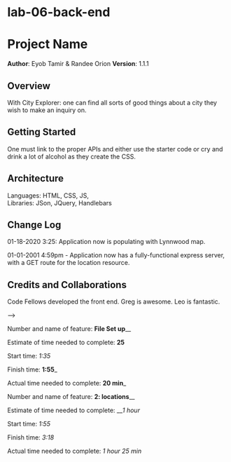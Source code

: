 # lab-06-back-end

# Project Name

**Author**: Eyob Tamir & Randee Orion
**Version**: 1.1.1 

## Overview
With City Explorer: one can find all sorts of good things about a city they wish to make an inquiry on. 

## Getting Started
One must link to the proper APIs and either use the starter code or cry and drink a lot of alcohol as they create the CSS. 


## Architecture
Languages: HTML, CSS, JS,  
Libraries: JSon, JQuery, Handlebars 


## Change Log
01-18-2020 3:25: Application now is populating with Lynnwood map.


01-01-2001 4:59pm - Application now has a fully-functional express server, with a GET route for the location resource.

## Credits and Collaborations
Code Fellows developed the front end. Greg is awesome. Leo is fantastic. 

<!-- Give credit (and a link) to other people or resources that helped you build this application. -->
-->




Number and name of feature: __File Set up____

Estimate of time needed to complete: __25__

Start time: _1:35_

Finish time: __1:55___

Actual time needed to complete: __20 min___



Number and name of feature: __2: locations____

Estimate of time needed to complete: ___1 hour_

Start time: _1:55_

Finish time: _3:18_

Actual time needed to complete: _1 hour 25 min_







